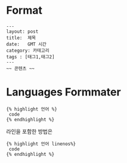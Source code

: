 # Format
```
---
layout: post
title:  제목
date:   GMT 시간
category: 카테고리
tags : [태그1,태그2]
---
~~ 콘텐츠 ~~
```

# Languages Formmater
```
{% highlight 언어 %}
 code
{% endhighlight %}
```
라인을 포함한 방법은
```
{% highlight 언어 linenos%}
 code
{% endhighlight %}
```
